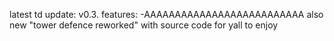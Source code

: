 latest td update: v0.3. features:
-AAAAAAAAAAAAAAAAAAAAAAAAAA
also new "tower defence reworked" with source code for yall to enjoy

